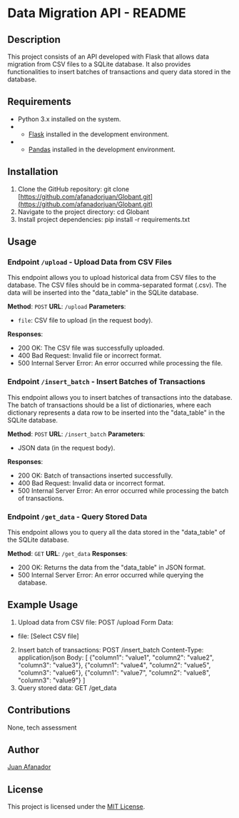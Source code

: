 # Data Migration API - README  
## Description 
This project consists of an API developed with Flask that allows data migration from CSV files to a SQLite database. It also provides functionalities to insert batches of transactions and query data stored in the database. 
## Requirements
  - Python 3.x installed on the system. 
  - - [Flask](https://flask.palletsprojects.com/en/2.1.x/installation/) installed in the development environment.
  -  - [Pandas](https://pandas.pydata.org/docs/getting_started/install.html) installed in the development environment. 
## Installation  
1. Clone the GitHub repository: git clone [https://github.com/afanadorjuan/Globant.git](https://github.com/afanadorjuan/Globant.git)
2. Navigate to the project directory:
cd Globant
3. Install project dependencies:
pip install -r requirements.txt


## Usage

### Endpoint `/upload` - Upload Data from CSV Files

This endpoint allows you to upload historical data from CSV files to the database. The CSV files should be in comma-separated format (.csv). The data will be inserted into the "data_table" in the SQLite database.

**Method**: `POST`
**URL**: `/upload`
**Parameters**:
- `file`: CSV file to upload (in the request body).

**Responses**:
- 200 OK: The CSV file was successfully uploaded.
- 400 Bad Request: Invalid file or incorrect format.
- 500 Internal Server Error: An error occurred while processing the file.

### Endpoint `/insert_batch` - Insert Batches of Transactions

This endpoint allows you to insert batches of transactions into the database. The batch of transactions should be a list of dictionaries, where each dictionary represents a data row to be inserted into the "data_table" in the SQLite database.

**Method**: `POST`
**URL**: `/insert_batch`
**Parameters**:
- JSON data (in the request body).

**Responses**:
- 200 OK: Batch of transactions inserted successfully.
- 400 Bad Request: Invalid data or incorrect format.
- 500 Internal Server Error: An error occurred while processing the batch of transactions.

### Endpoint `/get_data` - Query Stored Data

This endpoint allows you to query all the data stored in the "data_table" of the SQLite database.

**Method**: `GET`
**URL**: `/get_data`
**Responses**:
- 200 OK: Returns the data from the "data_table" in JSON format.
- 500 Internal Server Error: An error occurred while querying the database.

## Example Usage

1. Upload data from CSV file:
POST /upload Form Data:
-   file: [Select CSV file]
2. Insert batch of transactions:
POST /insert_batch
Content-Type: application/json
Body: [ {"column1": "value1", "column2": "value2", "column3": "value3"}, {"column1": "value4", "column2": "value5", "column3": "value6"}, {"column1": "value7", "column2": "value8", "column3": "value9"} ]
3. Query stored data:
GET /get_data

## Contributions
None, tech assessment
## Author
[Juan Afanador](https://github.com/afanadorjuan)

## License
This project is licensed under the [MIT License](https://opensource.org/licenses/MIT).
